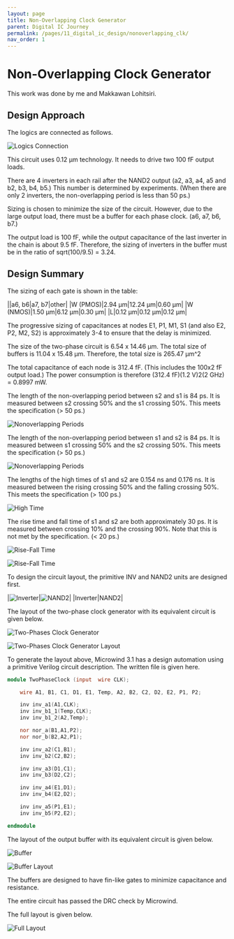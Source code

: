 ```yaml
---
layout: page
title: Non-Overlapping Clock Generator
parent: Digital IC Journey
permalink: /pages/11_digital_ic_design/nonoverlapping_clk/
nav_order: 1 
---
```


# Non-Overlapping Clock Generator

This work was done by me and Makkawan Lohitsiri.

## Design Approach

The logics are connected as follows.

![Logics Connection](logics_connection.png)

This circuit uses 0.12 μm technology. It needs to drive two 100 fF output loads.

There are 4 inverters in each rail after the NAND2 output (a2, a3, a4, a5 and b2, b3, b4, b5.) This number is determined by experiments. (When there are only 2 inverters, the non-overlapping period is less than 50 ps.)

Sizing is chosen to minimize the size of the circuit. However, due to the large output load, there must be a buffer for each phase clock. (a6, a7, b6, b7.)

The output load is 100 fF, while the output capacitance of the last inverter in the chain is about 9.5 fF. Therefore, the sizing of inverters in the buffer must be in the ratio of sqrt(100/9.5) = 3.24.

## Design Summary

The sizing of each gate is shown in the table:

||a6, b6|a7, b7|other|
|W (PMOS)|2.94 μm|12.24 μm|0.60 μm|
|W (NMOS)|1.50 μm|6.12 μm|0.30 μm|
|L|0.12 μm|0.12 μm|0.12 μm|

The progressive sizing of capacitances at nodes E1, P1, M1, S1 (and also E2, P2, M2, S2) is approximately 3-4 to ensure that the delay is minimized.

The size of the two-phase circuit is 6.54 x 14.46 μm. The total size of buffers is 11.04 x 15.48 μm. Therefore, the total size is 265.47 μm^2

The total capacitance of each node is 312.4 fF. (This includes the 100x2 fF output load.) The power consumption is therefore (312.4 fF)(1.2 V)2(2 GHz) = 0.8997 mW.

The length of the non-overlapping period between s2 and s1 is 84 ps. It is measured between s2 crossing 50% and the s1 crossing 50%. This meets the specification (> 50 ps.)

![Nonoverlapping Periods](nonoverlapping_s2_s1.png)

The length of the non-overlapping period between s1 and s2 is 84 ps. It is measured between s1 crossing 50% and the s2 crossing 50%. This meets the specification (> 50 ps.)

![Nonoverlapping Periods](nonoverlapping_s1_s2.png)

The lengths of the high times of s1 and s2 are 0.154 ns and 0.176 ns. It is measured between the rising crossing 50% and the falling crossing 50%. This meets the specification (> 100 ps.)

![High Time](high_times.png)

The rise time and fall time of s1 and s2 are both approximately 30 ps. It is measured between crossing 10% and the crossing 90%. Note that this is not met by the specification. (< 20 ps.)

![Rise-Fall Time](rise_fall_time_s1.png)

![Rise-Fall Time](rise_fall_time_s2.png)

To design the circuit layout, the primitive INV and NAND2 units are designed first.

|![Inverter](inv.png)|![NAND2](nand2.png)|
|Inverter|NAND2|

The layout of the two-phase clock generator with its equivalent circuit is given below.

![Two-Phases Clock Generator](two_phases_clk_gen.png)

![Two-Phases Clock Generator Layout](two_phases_clk_gen_layout.png)

To generate the layout above, Microwind 3.1 has a design automation using a primitive Verilog circuit description. The written file is given here.

```verilog
module TwoPhaseClock (input  wire CLK);

	wire A1, B1, C1, D1, E1, Temp, A2, B2, C2, D2, E2, P1, P2;

	inv inv_a1(A1,CLK);
	inv inv_b1_1(Temp,CLK);
	inv inv_b1_2(A2,Temp);

	nor nor_a(B1,A1,P2);
	nor nor_b(B2,A2,P1);

	inv inv_a2(C1,B1);
	inv inv_b2(C2,B2);

	inv inv_a3(D1,C1);
	inv inv_b3(D2,C2);

	inv inv_a4(E1,D1);
	inv inv_b4(E2,D2);

	inv inv_a5(P1,E1);
	inv inv_b5(P2,E2);

endmodule
```

The layout of the output buffer with its equivalent circuit is given below.

![Buffer](buffer.png)

![Buffer Layout](buffer_layout.png)

The buffers are designed to have fin-like gates to minimize capacitance and resistance.

The entire circuit has passed the DRC check by Microwind.

The full layout is given below.

![Full Layout](full_layout.png)




